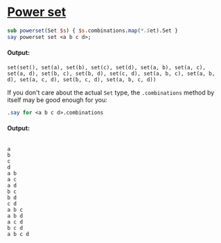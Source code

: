 [1]: http://rosettacode.org/wiki/Power_set

# [Power set][1]

```perl
sub powerset(Set $s) { $s.combinations.map(*.Set).Set }
say powerset set <a b c d>;
```

#### Output:
```
set(set(), set(a), set(b), set(c), set(d), set(a, b), set(a, c), set(a, d), set(b, c), set(b, d), set(c, d), set(a, b, c), set(a, b, d), set(a, c, d), set(b, c, d), set(a, b, c, d))
```


If you don't care about the actual `Set` type, the `.combinations` method by itself may be good enough for you:

```perl
.say for <a b c d>.combinations
```

#### Output:
```
 
a
b
c
d
a b
a c
a d
b c
b d
c d
a b c
a b d
a c d
b c d
a b c d
```
